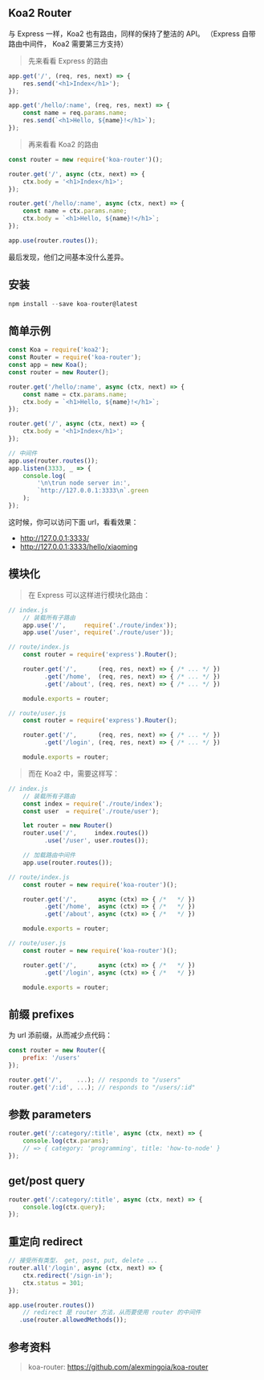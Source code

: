 
## Koa2 Router
与 Express 一样，Koa2 也有路由，同样的保持了整洁的 API。
（Express 自带路由中间件， Koa2 需要第三方支持）

> 先来看看 Express 的路由

```js
app.get('/', (req, res, next) => {
    res.send('<h1>Index</h1>');
});

app.get('/hello/:name', (req, res, next) => {
    const name = req.params.name;
    res.send(`<h1>Hello, ${name}!</h1>`);
});
```

> 再来看看 Koa2 的路由

```js
const router = new require('koa-router')();

router.get('/', async (ctx, next) => {
    ctx.body = '<h1>Index</h1>';
});

router.get('/hello/:name', async (ctx, next) => {
    const name = ctx.params.name;
    ctx.body = `<h1>Hello, ${name}!</h1>`;
});

app.use(router.routes());
```

最后发现，他们之间基本没什么差异。

## 安装

```js
npm install --save koa-router@latest
```

## 简单示例

```js
const Koa = require('koa2');
const Router = require('koa-router');
const app = new Koa();
const router = new Router();

router.get('/hello/:name', async (ctx, next) => {
    const name = ctx.params.name;
    ctx.body = `<h1>Hello, ${name}!</h1>`;
});

router.get('/', async (ctx, next) => {
    ctx.body = '<h1>Index</h1>';
});

// 中间件
app.use(router.routes());
app.listen(3333, _ => {
    console.log(
        '\n\trun node server in:',
        `http://127.0.0.1:3333\n`.green
    );
});
```

这时候，你可以访问下面 url，看看效果：
- http://127.0.0.1:3333/
- http://127.0.0.1:3333/hello/xiaoming

## 模块化
> 在 Express 可以这样进行模块化路由：

```js
// index.js
    // 装载所有子路由
    app.use('/',     require('./route/index'));
    app.use('/user', require('./route/user'));

// route/index.js
    const router = require('express').Router();

    router.get('/',      (req, res, next) => { /* ... */ })
          .get('/home',  (req, res, next) => { /* ... */ })
          .get('/about', (req, res, next) => { /* ... */ })

    module.exports = router;

// route/user.js
    const router = require('express').Router();

    router.get('/',      (req, res, next) => { /* ... */ })
          .get('/login', (req, res, next) => { /* ... */ })

    module.exports = router;
```

> 而在 Koa2 中，需要这样写：

```js
// index.js
    // 装载所有子路由
    const index = require('./route/index');
    const user  = require('./route/user');

    let router = new Router()
    router.use('/',     index.routes())
          .use('/user', user.routes());

    // 加载路由中间件
    app.use(router.routes());

// route/index.js
    const router = new require('koa-router')();

    router.get('/',      async (ctx) => { /*   */ })
          .get('/home',  async (ctx) => { /*   */ })
          .get('/about', async (ctx) => { /*   */ })

    module.exports = router;

// route/user.js
    const router = new require('koa-router')();

    router.get('/',      async (ctx) => { /*   */ })
          .get('/login', async (ctx) => { /*   */ })

    module.exports = router;
```


## 前缀 prefixes
为 url 添前缀，从而减少点代码：

```js
const router = new Router({
    prefix: '/users'
});

router.get('/',    ...); // responds to "/users"
router.get('/:id', ...); // responds to "/users/:id"
```

## 参数 parameters

```js
router.get('/:category/:title', async (ctx, next) => {
    console.log(ctx.params);
    // => { category: 'programming', title: 'how-to-node' }
});
```

## get/post query

```js
router.get('/:category/:title', async (ctx, next) => {
    console.log(ctx.query);
});
```

## 重定向 redirect

```js
// 接受所有类型， get, post, put, delete ...
router.all('/login', async (ctx, next) => {
    ctx.redirect('/sign-in');
    ctx.status = 301;
});

app.use(router.routes())
    // redirect 是 router 方法，从而要使用 router 的中间件
   .use(router.allowedMethods());
```

## 参考资料
> koa-router: https://github.com/alexmingoia/koa-router
